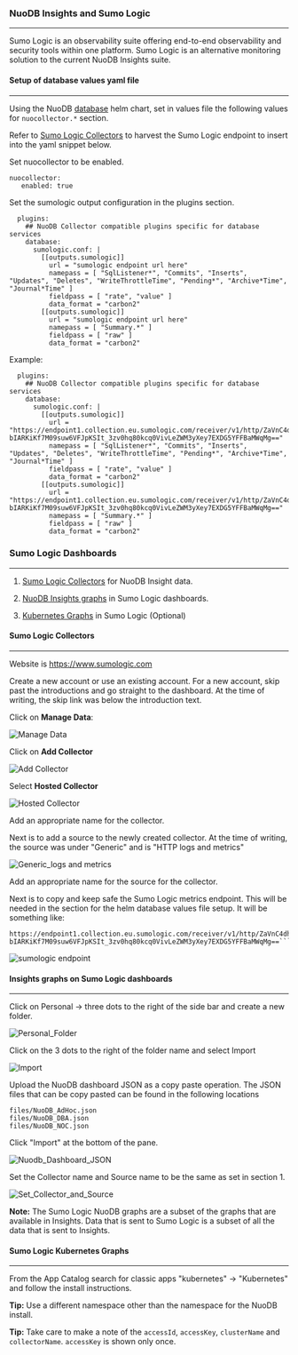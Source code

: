 ### NuoDB Insights and Sumo Logic

---

Sumo Logic is an observability suite offering end-to-end observability and security tools within one platform. Sumo Logic is an alternative monitoring solution to the current NuoDB Insights suite.

#### Setup of database values yaml file

---

Using the NuoDB [database](https://github.com/nuodb/nuodb-helm-charts/blob/master/stable/database/README.md) helm chart, set in values file the following values for ```nuocollector.*``` section.

Refer to [Sumo Logic Collectors](#sumo-logic-collectors) to harvest the Sumo Logic endpoint to insert into the yaml snippet below.

Set nuocollector to be enabled.

```
nuocollector:
   enabled: true
```

Set the sumologic output configuration in the plugins section.

```
  plugins:
    ## NuoDB Collector compatible plugins specific for database services
    database:
      sumologic.conf: |
        [[outputs.sumologic]]
          url = "sumologic endpoint url here"
          namepass = [ "SqlListener*", "Commits", "Inserts", "Updates", "Deletes", "WriteThrottleTime", "Pending*", "Archive*Time", "Journal*Time" ]
          fieldpass = [ "rate", "value" ]
          data_format = "carbon2"
        [[outputs.sumologic]]
          url = "sumologic endpoint url here"
          namepass = [ "Summary.*" ]
          fieldpass = [ "raw" ]
          data_format = "carbon2"
```

Example:

```
  plugins:
    ## NuoDB Collector compatible plugins specific for database services
    database:
      sumologic.conf: |
        [[outputs.sumologic]]
          url = "https://endpoint1.collection.eu.sumologic.com/receiver/v1/http/ZaVnC4dhaV0laeqZ1_FuM8b_P9gPRX4DIJzrJ8eaIy0Lz0rQH5o-bIARKiKf7M09suw6VFJpKSIt_3zv0hq80kcq0VivLeZWM3yXey7EXDG5YFFBaMWqMg=="
          namepass = [ "SqlListener*", "Commits", "Inserts", "Updates", "Deletes", "WriteThrottleTime", "Pending*", "Archive*Time", "Journal*Time" ]
          fieldpass = [ "rate", "value" ]
          data_format = "carbon2"
        [[outputs.sumologic]]
          url = "https://endpoint1.collection.eu.sumologic.com/receiver/v1/http/ZaVnC4dhaV0laeqZ1_FuM8b_P9gPRX4DIJzrJ8eaIy0Lz0rQH5o-bIARKiKf7M09suw6VFJpKSIt_3zv0hq80kcq0VivLeZWM3yXey7EXDG5YFFBaMWqMg=="
          namepass = [ "Summary.*" ]
          fieldpass = [ "raw" ]
          data_format = "carbon2" 
```

### Sumo Logic Dashboards

---

1. [Sumo Logic Collectors](#sumo-logic-collectors) for NuoDB Insight data.

2. [NuoDB Insights graphs](#insights-graphs-on-sumo-logic-dashboards) in Sumo Logic dashboards.

3. [Kubernetes Graphs](#sumo-logic-kubernetes-graphs) in Sumo Logic (Optional)

#### Sumo Logic Collectors

---

Website is https://www.sumologic.com

Create a new account or use an existing account. For a new account, skip past the introductions and go straight to the dashboard. At the time of writing, the skip link was below the introduction text.

Click on <b>Manage Data</b>: 

![Manage Data](./images/sumologic0.png)

Click on **Add Collector**

![Add Collector](./images/sumologic1.png)

Select **Hosted Collector**

![Hosted Collector](./images/sumologic2.png)

Add an appropriate name for the collector.

Next is to add a source to the newly created collector. At the time of writing, the source was under "Generic" and is  "HTTP logs and metrics"

![Generic_logs and metrics](./images/sumologic4.png)

Add an appropriate name for the source for the collector. 

Next is to copy and keep safe the Sumo Logic metrics endpoint. This will be needed in the section for the helm database values file setup. It will be something like:

```
https://endpoint1.collection.eu.sumologic.com/receiver/v1/http/ZaVnC4dhaV0laeqZ1_FuM8b_P9gPRX4DIJzrJ8eaIy0Lz0rQH5o-bIARKiKf7M09suw6VFJpKSIt_3zv0hq80kcq0VivLeZWM3yXey7EXDG5YFFBaMWqMg==```
```

![sumologic endpoint](./images/sumologic6.png)

#### 

#### Insights graphs on Sumo Logic dashboards

---

Click on Personal -> three dots to the right of the side bar and create a new folder.

![Personal_Folder](./images/sumologic21.png)

Click on the 3 dots to the right of the folder name and select Import

![Import](./images/sumologic22.png)

Upload the NuoDB dashboard JSON as a copy paste operation.  The JSON files that can be copy pasted can be found in the following locations

```
files/NuoDB_AdHoc.json
files/NuoDB_DBA.json
files/NuoDB_NOC.json
```

Click "Import" at the bottom of the pane.

 ![Nuodb_Dashboard_JSON](./images/sumologic25.png)

Set the Collector name and Source name to be the same as set in section 1.

![Set_Collector_and_Source](./images/sumologic26.png)

**Note:** The Sumo Logic NuoDB graphs are a subset of the graphs that are available in Insights. Data that is sent to Sumo Logic is a subset of all the data that is sent to Insights. 

#### Sumo Logic Kubernetes Graphs

---

From the App Catalog search for classic apps "kubernetes" -> "Kubernetes" and follow the install instructions. 

**Tip:** Use a different namespace other than the namespace for the NuoDB install. 

**Tip:** Take care to make a note of the ```accessId```, ```accessKey```, ```clusterName``` and ```collectorName```.  ```accessKey``` is shown only once.
